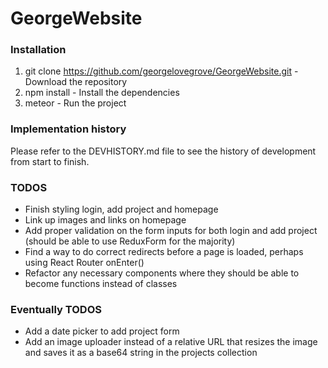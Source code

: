 # GeorgeWebsite

### Installation

1. git clone https://github.com/georgelovegrove/GeorgeWebsite.git - Download the repository
2. npm install - Install the dependencies
3. meteor - Run the project

### Implementation history

Please refer to the DEVHISTORY.md file to see the history of development from start to finish.

### TODOS

- Finish styling login, add project and homepage
- Link up images and links on homepage
- Add proper validation on the form inputs for both login and add project (should be able to use ReduxForm for the majority)
- Find a way to do correct redirects before a page is loaded, perhaps using React Router onEnter()
- Refactor any necessary components where they should be able to become functions instead of classes

### Eventually TODOS

- Add a date picker to add project form
- Add an image uploader instead of a relative URL that resizes the image and saves it as a base64 string in the projects collection


